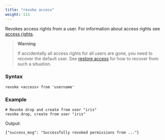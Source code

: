```yaml
---
title: "revoke access"
weight: 113
---
```


Revokes access rights from a user. For information about access rights
see [access rights](../access_rights).

>**Warning**
>
>If accidentally all access rights for all users are gone, you need to recover
>the default user. See [restore access](../restore_access) for how to recover from such a situation.

### Syntax

	revoke <access> from 'username'

### Example

	# Revoke drop and create from user "iris"
	revoke drop, create from user "iris"


Output:

	{"success_msg": "Successfully revoked permissions from ..."}